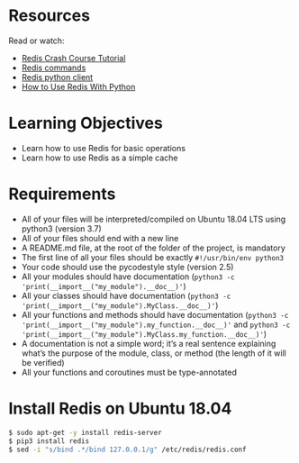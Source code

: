 # Resources

Read or watch:
- [Redis Crash Course Tutorial](https://www.youtube.com/watch?v=Hbt56gFj998)
- [Redis commands](https://redis.io/commands)
- [Redis python client](https://pypi.org/project/redis/)
- [How to Use Redis With Python](https://realpython.com/python-redis/)

# Learning Objectives

- Learn how to use Redis for basic operations
- Learn how to use Redis as a simple cache

# Requirements

- All of your files will be interpreted/compiled on Ubuntu 18.04 LTS using python3 (version 3.7)
- All of your files should end with a new line
- A README.md file, at the root of the folder of the project, is mandatory
- The first line of all your files should be exactly `#!/usr/bin/env python3`
- Your code should use the pycodestyle style (version 2.5)
- All your modules should have documentation (`python3 -c 'print(__import__("my_module").__doc__)'`)
- All your classes should have documentation (`python3 -c 'print(__import__("my_module").MyClass.__doc__)'`)
- All your functions and methods should have documentation (`python3 -c 'print(__import__("my_module").my_function.__doc__)'` and `python3 -c 'print(__import__("my_module").MyClass.my_function.__doc__)'`)
- A documentation is not a simple word; it’s a real sentence explaining what’s the purpose of the module, class, or method (the length of it will be verified)
- All your functions and coroutines must be type-annotated

# Install Redis on Ubuntu 18.04

```bash
$ sudo apt-get -y install redis-server
$ pip3 install redis
$ sed -i "s/bind .*/bind 127.0.0.1/g" /etc/redis/redis.conf

